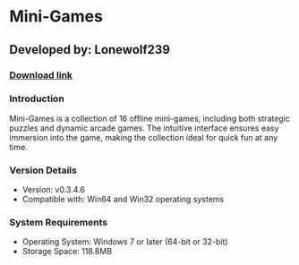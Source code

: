 # **Mini-Games**
## Developed by: **Lonewolf239**
### **[Download link](https://base-escape.ru/downloads/Setup_Mini_Games.exe)**

### Introduction
Mini-Games is a collection of 16 offline mini-games, including both strategic puzzles and dynamic arcade games. The intuitive interface ensures easy immersion into the game, making the collection ideal for quick fun at any time.

### Version Details
- Version: v0.3.4.6
- Compatible with: Win64 and Win32 operating systems

### System Requirements
- Operating System: Windows 7 or later (64-bit or 32-bit)
- Storage Space: 118.8MB

